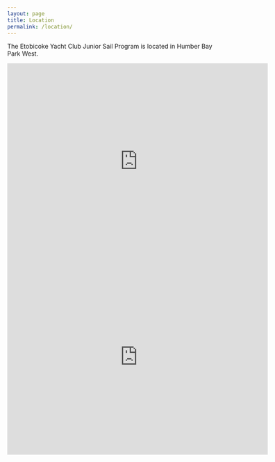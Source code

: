 ```yaml
---
layout: page
title: Location
permalink: /location/
---
```


The Etobicoke Yacht Club Junior Sail Program is located in Humber Bay Park West.

<iframe src="https://www.google.com/maps/embed?pb=!1m18!1m12!1m3!1d2428.9928179235108!2d-79.48338386891136!3d43.615378675139624!2m3!1f0!2f0!3f0!3m2!1i1024!2i768!4f13.1!3m3!1m2!1s0x882b36036f664bcd%3A0xe3cef34930539f3!2sEtobicoke+Yacht+Club!5e0!3m2!1sen!2sca!4v1498872351846" width="600" height="450" frameborder="0" style="border:0" allowfullscreen></iframe>

<iframe src="https://www.youtube.com/watch?v=W9JlxA3cflE" width="600" height="450" frameborder="0" style="border:0" allowfullscreen></iframe>